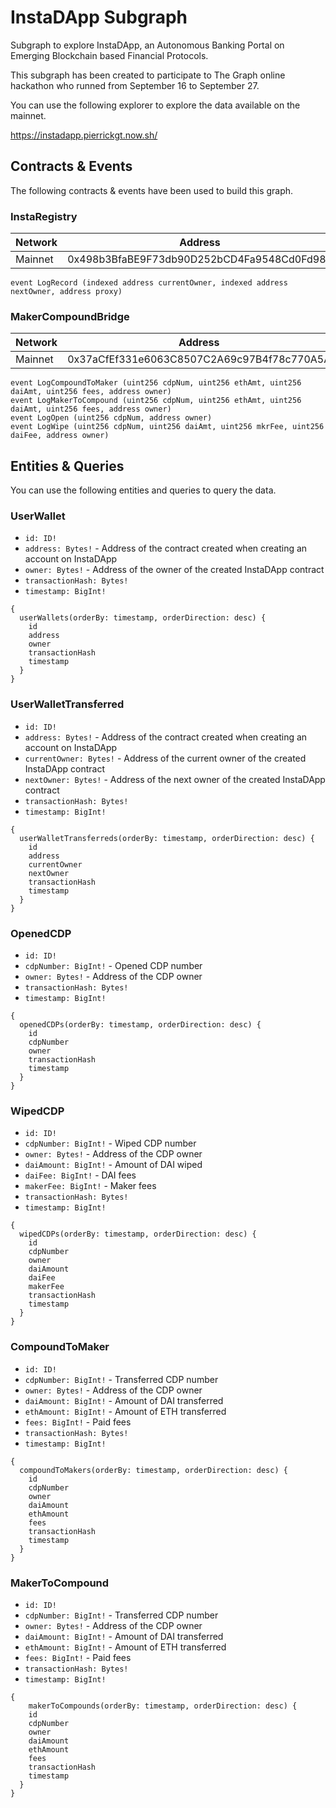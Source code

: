 # InstaDApp Subgraph

Subgraph to explore InstaDApp, an Autonomous Banking Portal on Emerging Blockchain based Financial Protocols.

This subgraph has been created to participate to The Graph online hackathon who runned from September 16 to September 27.

You can use the following explorer to explore the data available on the mainnet.

https://instadapp.pierrickgt.now.sh/

## Contracts & Events

The following contracts & events have been used to build this graph.

### InstaRegistry
| Network | Address                                    |
|---------|--------------------------------------------|
| Mainnet | 0x498b3BfaBE9F73db90D252bCD4Fa9548Cd0Fd981 |

```
event LogRecord (indexed address currentOwner, indexed address nextOwner, address proxy)
```

### MakerCompoundBridge
| Network | Address                                    |
|---------|--------------------------------------------|
| Mainnet | 0x37aCfEf331e6063C8507C2A69c97B4f78c770A5A |

```
event LogCompoundToMaker (uint256 cdpNum, uint256 ethAmt, uint256 daiAmt, uint256 fees, address owner)
event LogMakerToCompound (uint256 cdpNum, uint256 ethAmt, uint256 daiAmt, uint256 fees, address owner)
event LogOpen (uint256 cdpNum, address owner)
event LogWipe (uint256 cdpNum, uint256 daiAmt, uint256 mkrFee, uint256 daiFee, address owner)
```

## Entities & Queries

You can use the following entities and queries to query the data.

### UserWallet

- `id: ID!`
- `address: Bytes!` - Address of the contract created when creating an account on InstaDApp
- `owner: Bytes!` - Address of the owner of the created InstaDApp contract
- `transactionHash: Bytes!`
- `timestamp: BigInt!`

```
{
  userWallets(orderBy: timestamp, orderDirection: desc) {
    id
    address
    owner
    transactionHash
    timestamp
  }
}
```

### UserWalletTransferred

- `id: ID!`
- `address: Bytes!` - Address of the contract created when creating an account on InstaDApp
- `currentOwner: Bytes!` - Address of the current owner of the created InstaDApp contract
- `nextOwner: Bytes!` - Address of the next owner of the created InstaDApp contract
- `transactionHash: Bytes!`
- `timestamp: BigInt!`

```
{
  userWalletTransferreds(orderBy: timestamp, orderDirection: desc) {
    id
    address
    currentOwner
    nextOwner
    transactionHash
    timestamp
  }
}
```

### OpenedCDP

- `id: ID!`
- `cdpNumber: BigInt!` - Opened CDP number
- `owner: Bytes!` - Address of the CDP owner
- `transactionHash: Bytes!`
- `timestamp: BigInt!`

```
{
  openedCDPs(orderBy: timestamp, orderDirection: desc) {
    id
    cdpNumber
    owner
    transactionHash
    timestamp
  }
}
```

### WipedCDP

- `id: ID!`
- `cdpNumber: BigInt!` - Wiped CDP number
- `owner: Bytes!` - Address of the CDP owner
- `daiAmount: BigInt!` - Amount of DAI wiped
- `daiFee: BigInt!` - DAI fees
- `makerFee: BigInt!` - Maker fees
- `transactionHash: Bytes!`
- `timestamp: BigInt!`

```
{
  wipedCDPs(orderBy: timestamp, orderDirection: desc) {
    id
    cdpNumber
    owner
    daiAmount
    daiFee
    makerFee
    transactionHash
    timestamp
  }
}
```

### CompoundToMaker

- `id: ID!`
- `cdpNumber: BigInt!` - Transferred CDP number
- `owner: Bytes!` - Address of the CDP owner
- `daiAmount: BigInt!` - Amount of DAI transferred
- `ethAmount: BigInt!` - Amount of ETH transferred
- `fees: BigInt!` - Paid fees
- `transactionHash: Bytes!`
- `timestamp: BigInt!`

```
{
  compoundToMakers(orderBy: timestamp, orderDirection: desc) {
    id
    cdpNumber
    owner
    daiAmount
    ethAmount
    fees
    transactionHash
    timestamp
  }
}
```

### MakerToCompound

- `id: ID!`
- `cdpNumber: BigInt!` - Transferred CDP number
- `owner: Bytes!` - Address of the CDP owner
- `daiAmount: BigInt!` - Amount of DAI transferred
- `ethAmount: BigInt!` - Amount of ETH transferred
- `fees: BigInt!` - Paid fees
- `transactionHash: Bytes!`
- `timestamp: BigInt!`

```
{
    makerToCompounds(orderBy: timestamp, orderDirection: desc) {
    id
    cdpNumber
    owner
    daiAmount
    ethAmount
    fees
    transactionHash
    timestamp
  }
}
```
